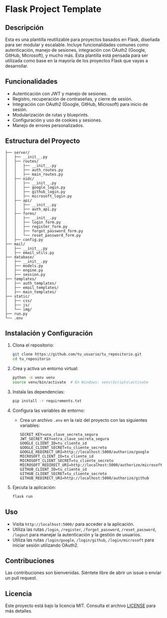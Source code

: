 # Flask Project Template

## Descripción
Esta es una plantilla reutilizable para proyectos basados en Flask, diseñada para ser modular y escalable. Incluye funcionalidades comunes como autenticación, manejo de sesiones, integración con OAuth2 (Google, GitHub, Microsoft), y mucho más. Esta plantilla está pensada para ser utilizada como base en la mayoría de los proyectos Flask que vayas a desarrollar.

## Funcionalidades
- Autenticación con JWT y manejo de sesiones.
- Registro, recuperación de contraseñas, y cierre de sesión.
- Integración con OAuth2 (Google, GitHub, Microsoft) para inicio de sesión.
- Modularización de rutas y blueprints.
- Configuración y uso de cookies y sesiones.
- Manejo de errores personalizados.

## Estructura del Proyecto
```
├── server/
│   ├── __init__.py
│   ├── routes/
│   │   ├── __init__.py
│   │   ├── auth_routes.py
│   │   ├── main_routes.py
│   ├── oidc/
│   │   ├── __init__.py
│   │   ├── google_login.py
│   │   ├── github_login.py
│   │   ├── microsoft_login.py
│   ├── api/
│   │   ├── __init__.py
│   │   ├── auth_api.py
│   ├── forms/
│   │   ├── __init__.py
│   │   ├── login_form.py
│   │   ├── register_form.py
│   │   ├── forgot_password_form.py
│   │   └── reset_password_form.py
│   ├── config.py
├── mail/
│   ├── __init__.py
│   ├── email_utils.py
├── database/
│   ├── __init__.py
│   ├── models.py
│   ├── engine.py
│   ├── session.py
├── templates/
│   ├── auth_templates/
│   ├── email_templates/
│   ├── main_templates/
├── static/
│   ├── css/
│   ├── js/
│   └── img/
├── run.py
└── .env
```

## Instalación y Configuración
1. Clona el repositorio:
    ```sh
    git clone https://github.com/tu_usuario/tu_repositorio.git
    cd tu_repositorio
    ```

2. Crea y activa un entorno virtual:
    ```sh
    python -m venv venv
    source venv/bin/activate  # En Windows: venv\Scripts\activate
    ```

3. Instala las dependencias:
    ```sh
    pip install -r requirements.txt
    ```

4. Configura las variables de entorno:
    - Crea un archivo `.env` en la raíz del proyecto con las siguientes variables:
        ```
        SECRET_KEY=una_clave_secreta_segura
        JWT_SECRET_KEY=otra_clave_secreta_segura
        GOOGLE_CLIENT_ID=tu_cliente_id
        GOOGLE_CLIENT_SECRET=tu_cliente_secreto
        GOOGLE_REDIRECT_URI=http://localhost:5000/authorize/google
        MICROSOFT_CLIENT_ID=tu_cliente_id
        MICROSOFT_CLIENT_SECRET=tu_cliente_secreto
        MICROSOFT_REDIRECT_URI=http://localhost:5000/authorize/microsoft
        GITHUB_CLIENT_ID=tu_cliente_id
        GITHUB_CLIENT_SECRET=tu_cliente_secreto
        GITHUB_REDIRECT_URI=http://localhost:5000/authorize/github
        ```

5. Ejecuta la aplicación:
    ```sh
    flask run
    ```

## Uso
- Visita `http://localhost:5000/` para acceder a la aplicación.
- Utiliza las rutas `/login`, `/register`, `/forgot_password`, `/reset_password`, `/logout` para manejar la autenticación y la gestión de usuarios.
- Utiliza las rutas `/login/google`, `/login/github`, `/login/microsoft` para iniciar sesión utilizando OAuth2.

## Contribuciones
Las contribuciones son bienvenidas. Siéntete libre de abrir un issue o enviar un pull request.

## Licencia
Este proyecto está bajo la licencia MIT. Consulta el archivo [LICENSE](LICENSE) para más detalles.